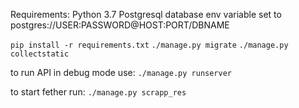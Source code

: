 Requirements:
Python 3.7
Postgresql database
env variable set to postgres://USER:PASSWORD@HOST:PORT/DBNAME

`pip install -r requirements.txt`
`./manage.py migrate`
`./manage.py collectstatic`


to run API in debug mode use:
`./manage.py runserver`

to start fether run:
`./manage.py scrapp_res`
